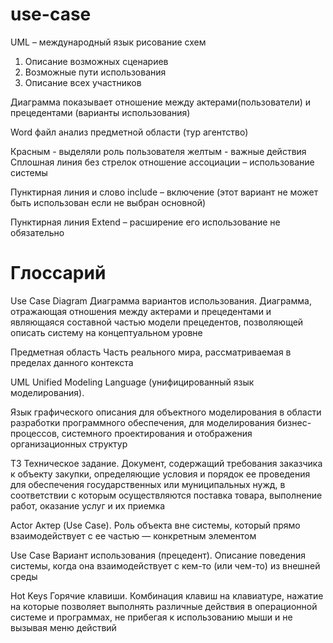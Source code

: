 # use-case
UML – международный язык рисование схем 

1.	Описание возможных сценариев	
2.	Возможные пути использования
3.	Описание всех участников

Диаграмма показывает отношение между актерами(пользователи) и прецедентами (варианты использования)

Word файл анализ предметной области (тур агентство)

Красным - выделяли роль пользователя желтым - важные действия
Сплошная линия без стрелок отношение ассоциации – использование системы

Пунктирная линия и слово include – включение (этот вариант не может быть использован если не выбран основной)

 Пунктирная линия Extend – расширение его использование не обязательно  
# Глоссарий

Use Case Diagram
Диаграмма вариантов использования. Диаграмма, отражающая отношения между актерами и прецедентами и являющаяся составной частью модели прецедентов, позволяющей описать систему на концептуальном уровне

Предметная область
Часть реального мира, рассматриваемая в пределах данного контекста

UML
Unified Modeling Language (унифицированный язык моделирования).

Язык графического описания для объектного моделирования в области разработки программного обеспечения, для моделирования бизнес-процессов, системного проектирования и отображения организационных структур

ТЗ
Техническое задание. Документ, содержащий требования заказчика к объекту закупки, определяющие условия и порядок ее проведения для обеспечения государственных или муниципальных нужд, в соответствии с которым осуществляются поставка товара, выполнение работ, оказание услуг и их приемка

Actor
Актер (Use Case). Роль объекта вне системы, который прямо взаимодействует с ее частью — конкретным элементом

Use Case
Вариант использования (прецедент). Описание поведения системы, когда она взаимодействует с кем-то (или чем-то) из внешней среды

Hot Keys
Горячие клавиши. Комбинация клавиш на клавиатуре, нажатие на которые позволяет выполнять различные действия в операционной системе и программах, не прибегая к использованию мыши и не вызывая меню действий
